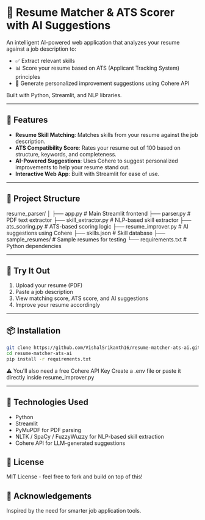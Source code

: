 # 🧠 Resume Matcher & ATS Scorer with AI Suggestions

An intelligent AI-powered web application that analyzes your resume against a job description to:
- ✅ Extract relevant skills
- 📊 Score your resume based on ATS (Applicant Tracking System) principles
- 🤖 Generate personalized improvement suggestions using Cohere API

Built with Python, Streamlit, and NLP libraries.

---

## 🚀 Features

- **Resume Skill Matching**: Matches skills from your resume against the job description.
- **ATS Compatibility Score**: Rates your resume out of 100 based on structure, keywords, and completeness.
- **AI-Powered Suggestions**: Uses Cohere to suggest personalized improvements to help your resume stand out.
- **Interactive Web App**: Built with Streamlit for ease of use.

---

## 📂 Project Structure

resume_parser/
│
├── app.py # Main Streamlit frontend
├── parser.py # PDF text extractor
├── skill_extractor.py # NLP-based skill extractor
├── ats_scoring.py # ATS-based scoring logic
├── resume_improver.py # AI suggestions using Cohere
├── skills.json # Skill database
├── sample_resumes/ # Sample resumes for testing
└── requirements.txt # Python dependencies

---

## 🧪 Try It Out

1. Upload your resume (PDF)
2. Paste a job description
3. View matching score, ATS score, and AI suggestions
4. Improve your resume accordingly 

---

## 📦 Installation

```bash
git clone https://github.com/VishalSrikanth16/resume-matcher-ats-ai.git
cd resume-matcher-ats-ai
pip install -r requirements.txt
```
⚠️ You'll also need a free Cohere API Key
Create a .env file or paste it directly inside resume_improver.py

---

## 🧠 Technologies Used

* Python
* Streamlit
* PyMuPDF for PDF parsing
* NLTK / SpaCy / FuzzyWuzzy for NLP-based skill extraction
* Cohere API for LLM-generated suggestions

## 📄 License
MIT License - feel free to fork and build on top of this!

## 🙌 Acknowledgements
Inspired by the need for smarter job application tools.







